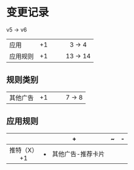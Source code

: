 # 变更记录

v5 -> v6

||||||
|-|:-:|:-:|:-:|:-:|
|应用|+1|||3 -> 4|
|应用规则|+1|||13 -> 14|

## 规则类别

||||||
|-|:-:|:-:|:-:|:-:|
|其他广告|+1|||7 -> 8|

## 应用规则

||+|~|-|
|:-:|-|-|-|
|推特（X）<br>+1|<li>其他广告-推荐卡片|||
